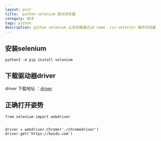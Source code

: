 ```yaml
---
layout: post
title:	python selenium 驱动浏览器
category: 技术
tags: python
description: python selenium 让浏览器通过id name  css-selector 操作浏览器
---
```


## 安装selenium
```
python3 -m pip install selenium
```
## 下载驱动器driver
driver 下载地址 ：[driver](https://sites.google.com/a/chromium.org/chromedriver/)

##  正确打开姿势
```
from selenium import webdriver


driver = webdriver.Chrome('./chromedriver')
driver.get('https://baidu.com')
```
